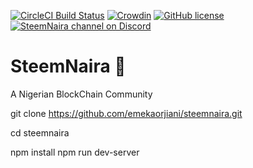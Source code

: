 [![CircleCI Build Status](https://circleci.com/gh/busyorg/busy.svg?style=shield&circle-token=:circle-token)](https://circleci.com/gh/busyorg/busy)
[![Crowdin](http://d322cqt584bo4o.cloudfront.net/busy/localized.svg)](https://translate.busy.org/project/busy)
[![GitHub license](https://img.shields.io/badge/license-MIT-blue.svg)](https://raw.githubusercontent.com/busyorg/busy/new-design/LICENSE)
[![SteemNaira channel on Discord](https://img.shields.io/badge/chat-discord-738bd7.svg)](https://discord.gg/G95rNZs)

# SteemNaira 🚀

A Nigerian BlockChain Community


git clone https://github.com/emekaorjiani/steemnaira.git


cd steemnaira

npm install
npm run dev-server

